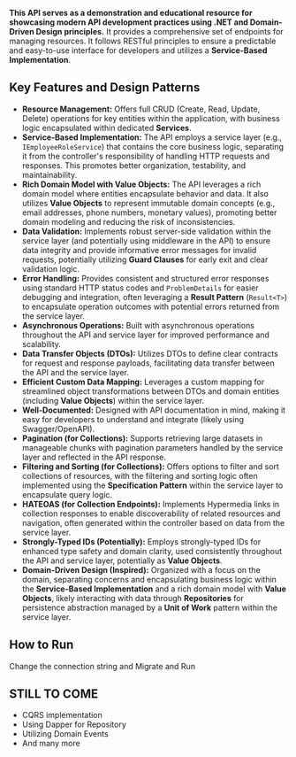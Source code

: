**This API serves as a demonstration and educational resource for showcasing modern API development practices using .NET and Domain-Driven Design principles.** It provides a comprehensive set of endpoints for managing resources. It follows RESTful principles to ensure a predictable and easy-to-use interface for developers and utilizes a **Service-Based Implementation**.

## Key Features and Design Patterns

* **Resource Management:** Offers full CRUD (Create, Read, Update, Delete) operations for key entities within the application, with business logic encapsulated within dedicated **Services**.
* **Service-Based Implementation:** The API employs a service layer (e.g., `IEmployeeRoleService`) that contains the core business logic, separating it from the controller's responsibility of handling HTTP requests and responses. This promotes better organization, testability, and maintainability.
* **Rich Domain Model with Value Objects:** The API leverages a rich domain model where entities encapsulate behavior and data. It also utilizes **Value Objects** to represent immutable domain concepts (e.g., email addresses, phone numbers, monetary values), promoting better domain modeling and reducing the risk of inconsistencies.
* **Data Validation:** Implements robust server-side validation within the service layer (and potentially using middleware in the API) to ensure data integrity and provide informative error messages for invalid requests, potentially utilizing **Guard Clauses** for early exit and clear validation logic.
* **Error Handling:** Provides consistent and structured error responses using standard HTTP status codes and `ProblemDetails` for easier debugging and integration, often leveraging a **Result Pattern** (`Result<T>`) to encapsulate operation outcomes with potential errors returned from the service layer.
* **Asynchronous Operations:** Built with asynchronous operations throughout the API and service layer for improved performance and scalability.
* **Data Transfer Objects (DTOs):** Utilizes DTOs to define clear contracts for request and response payloads, facilitating data transfer between the API and the service layer.
* **Efficient Custom Data Mapping:** Leverages a custom mapping for streamlined object transformations between DTOs and domain entities (including **Value Objects**) within the service layer.
* **Well-Documented:** Designed with API documentation in mind, making it easy for developers to understand and integrate (likely using Swagger/OpenAPI).
* **Pagination (for Collections):** Supports retrieving large datasets in manageable chunks with pagination parameters handled by the service layer and reflected in the API response.
* **Filtering and Sorting (for Collections):** Offers options to filter and sort collections of resources, with the filtering and sorting logic often implemented using the **Specification Pattern** within the service layer to encapsulate query logic.
* **HATEOAS (for Collection Endpoints):** Implements Hypermedia links in collection responses to enable discoverability of related resources and navigation, often generated within the controller based on data from the service layer.
* **Strongly-Typed IDs (Potentially):** Employs strongly-typed IDs for enhanced type safety and domain clarity, used consistently throughout the API and service layer, potentially as **Value Objects**.
* **Domain-Driven Design (Inspired):** Organized with a focus on the domain, separating concerns and encapsulating business logic within the **Service-Based Implementation** and a rich domain model with **Value Objects**, likely interacting with data through **Repositories** for persistence abstraction managed by a **Unit of Work** pattern within the service layer.

## How to Run

Change the connection string and Migrate and Run

## STILL TO COME
* CQRS implementation 
* Using Dapper for Repository
* Utilizing Domain Events
* And many more
